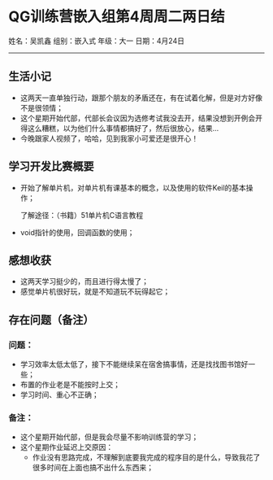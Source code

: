 # QG训练营嵌入组第4周周二两日结

姓名：吴凯鑫            组别：嵌入式             年级：大一              日期：4月24日

***

## 生活小记

- 这两天一直单独行动，跟那个朋友的矛盾还在，有在试着化解，但是对方好像不是很领情；
- 这个星期开始代部，代部长会议因为选修考试我没去开，结果没想到开例会开得这么糟糕，以为他们什么事情都搞好了，然后很放心，结果...
- 今晚跟家人视频了，哈哈，见到我家小可爱还是很开心！

## 学习开发比赛概要

- 开始了解单片机，对单片机有课基本的概念，以及使用的软件Keil的基本操作；

   了解途径：（书籍）51单片机C语言教程

- void指针的使用，回调函数的使用；

## 感想收获

- 这两天学习挺少的，而且进行得太慢了；
- 感觉单片机很好玩，就是不知道玩不玩得起它；

## 存在问题（备注）

### 问题：

- 学习效率太低太低了，接下不能继续呆在宿舍搞事情，还是找找图书馆好一些；
- 布置的作业老是不能按时上交；
- 学习时间、重心不正确；

### 备注：

- 这个星期开始代部，但是我会尽量不影响训练营的学习；
- 这个星期作业延迟上交原因：
  - 作业没有思路完成，不理解到底要我完成的程序目的是什么，导致我花了很多时间在上面也搞不出什么东西来；

   